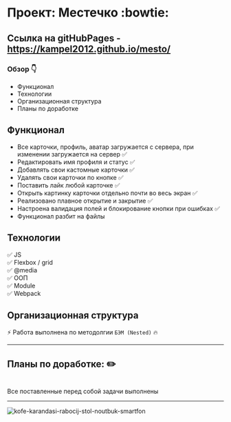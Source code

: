 # Проект: Местечко :bowtie:

## Ссылка на gitHubPages - https://kampel2012.github.io/mesto/

### Обзор :point_down:

- Функционал
- Технологии
- Организационная структура
- Планы по доработке

## **Функционал**

- Все карточки, профиль, аватар загружается с сервера, при изменении загружается на сервер :white_check_mark:
- Редактировать имя профиля и статус :white_check_mark:
- Добавлять свои кастомные карточки :white_check_mark:
- Удалять свои карточки по кнопке :white_check_mark:
- Поставить лайк любой карточке :white_check_mark:
- Открыть картинку карточки отдельно почти во весь экран :white_check_mark:
- Реализовано плавное открытие и закрытие :white_check_mark:
- Настроена валидация полей и блокирование кнопки при ошибках :white_check_mark:
- Функционал разбит на файлы

## **Технологии**

:white_check_mark: JS
<br>
:white_check_mark: Flexbox / grid
<br>
:white_check_mark: @media
<br>
:white_check_mark: ООП
<br>
:white_check_mark: Module
<br>
:white_check_mark: Webpack
<br>

## **Организационная структура**

:zap: Работа выполнена по методолгии `БЭМ (Nested)` :fire:

---

## Планы по доработке: :pencil2:
<br>
Все поставленные перед собой задачи выполнены

---

![kofe-karandasi-rabocij-stol-noutbuk-smartfon](https://user-images.githubusercontent.com/117913798/211205363-3b37f67e-40fd-4b22-be5c-4d72cad08a17.jpg)

